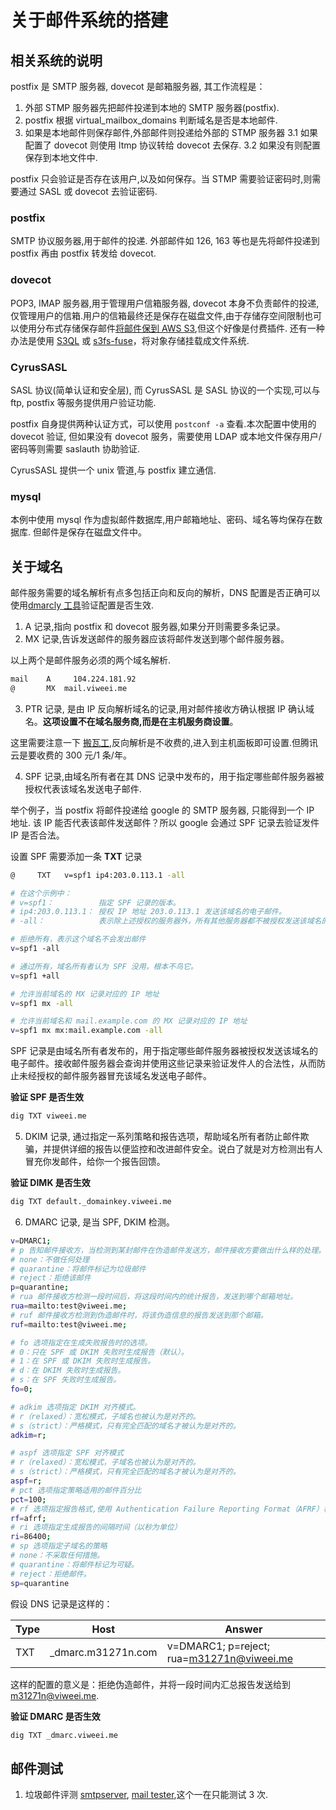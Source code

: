 # 关于邮件系统的搭建

## 相关系统的说明

postfix 是 SMTP 服务器, dovecot 是邮箱服务器, 其工作流程是：

1. 外部 STMP 服务器先把邮件投递到本地的 SMTP 服务器(postfix).
2. postfix 根据 virtual_mailbox_domains 判断域名是否是本地邮件.
3. 如果是本地邮件则保存邮件,外部邮件则投递给外部的 STMP 服务器
   3.1 如果配置了 dovecot 则使用 ltmp 协议转给 dovecot 去保存.
   3.2 如果没有则配置保存到本地文件中.

postfix 只会验证是否存在该用户,以及如何保存。当 STMP 需要验证密码时,则需要通过 SASL 或 dovecot 去验证密码.

### postfix

SMTP 协议服务器,用于邮件的投递. 外部邮件如 126, 163 等也是先将邮件投递到 postfix 再由 postfix 转发给 dovecot.

### dovecot

POP3, IMAP 服务器,用于管理用户信箱服务器, dovecot 本身不负责邮件的投递,仅管理用户的信箱.用户的信箱最终还是保存在磁盘文件,由于存储存空间限制也可以使用分布式存储保存邮件[将邮件保到 AWS S3](https://doc.dovecot.org/2.3/configuration_manual/mail_location/obox/s3/),但这个好像是付费插件. 还有一种办法是使用 [S3QL](https://github.com/s3ql/s3ql) 或 [s3fs-fuse](https://github.com/s3fs-fuse/s3fs-fuse)，将对象存储挂载成文件系统.

### CyrusSASL

SASL 协议(简单认证和安全层), 而 CyrusSASL 是 SASL 协议的一个实现,可以与 ftp, postfix 等服务提供用户验证功能.

postfix 自身提供两种认证方式，可以使用 `postconf -a` 查看.本次配置中使用的 dovecot 验证, 但如果没有 dovecot 服务，需要使用 LDAP 或本地文件保存用户/密码等则需要 saslauth 协助验证.

CyrusSASL 提供一个 unix 管道,与 postfix 建立通信.

### mysql

本例中使用 mysql 作为虚拟邮件数据库,用户邮箱地址、密码、域名等均保存在数据库. 但邮件是保存在磁盘文件中。

## 关于域名

邮件服务需要的域名解析有点多包括正向和反向的解析，DNS 配置是否正确可以使用[dmarcly 工具](https://dmarcly.com/tools/)验证配置是否生效.

1. A 记录,指向 postfix 和 dovecot 服务器,如果分开则需要多条记录。
2. MX 记录,告诉发送邮件的服务器应该将邮件发送到哪个邮件服务器。

以上两个是邮件服务必须的两个域名解析.

```sh
mail	A	  104.224.181.92
@	    MX	mail.viweei.me
```

3. PTR 记录, 是由 IP 反向解析域名的记录,用对邮件接收方确认根据 IP 确认域名。**这项设置不在域名服务商,而是在主机服务商设置**。

这里需要注意一下 [搬瓦工](https://bandwagonhost.com/),反向解析是不收费的,进入到主机面板即可设置.但腾讯云是要收费的 300 元/1 条/年。

4. SPF 记录,由域名所有者在其 DNS 记录中发布的，用于指定哪些邮件服务器被授权代表该域名发送电子邮件.

举个例子，当 postfix 将邮件投递给 google 的 SMTP 服务器, 只能得到一个 IP 地址. 该 IP 能否代表该邮件发送邮件？所以 google 会通过 SPF 记录去验证发件 IP 是否合法。

设置 SPF 需要添加一条 **TXT** 记录

```sh
@     TXT	v=spf1 ip4:203.0.113.1 -all

# 在这个示例中：
# v=spf1：          指定 SPF 记录的版本。
# ip4:203.0.113.1： 授权 IP 地址 203.0.113.1 发送该域名的电子邮件。
# -all：            表示除上述授权的服务器外，所有其他服务器都不被授权发送该域名的电子邮件。

# 拒绝所有，表示这个域名不会发出邮件
v=spf1 -all

# 通过所有，域名所有者认为 SPF 没用，根本不鸟它。
v=spf1 +all

# 允许当前域名的 MX 记录对应的 IP 地址
v=spf1 mx -all

# 允许当前域名和 mail.example.com 的 MX 记录对应的 IP 地址
v=spf1 mx mx:mail.example.com -all
```

SPF 记录是由域名所有者发布的，用于指定哪些邮件服务器被授权发送该域名的电子邮件。接收邮件服务器会查询并使用这些记录来验证发件人的合法性，从而防止未经授权的邮件服务器冒充该域名发送电子邮件。

**验证 SPF 是否生效**

```sh
dig TXT viweei.me
```

5. DKIM 记录, 通过指定一系列策略和报告选项，帮助域名所有者防止邮件欺骗，并提供详细的报告以便监控和改进邮件安全。说白了就是对方检测出有人冒充你发邮件，给你一个报告回馈。

**验证 DIMK 是否生效**

```sh
dig TXT default._domainkey.viweei.me
```

6. DMARC 记录, 是当 SPF, DKIM 检测。

```sh
v=DMARC1;
# p 告知邮件接收方，当检测到某封邮件在伪造邮件发送方，邮件接收方要做出什么样的处理。处理的方式有：
# none：不做任何处理
# quarantine：将邮件标记为垃圾邮件
# reject：拒绝该邮件
p=quarantine;
# rua 邮件接收方检测一段时间后，将这段时间内的统计报告，发送到哪个邮箱地址。
rua=mailto:test@viweei.me;
# ruf 邮件接收方检测到伪造邮件时，将该伪造信息的报告发送到那个邮箱。
ruf=mailto:test@viweei.me;

# fo 选项指定在生成失败报告时的选项。
# 0：只在 SPF 或 DKIM 失败时生成报告（默认）。
# 1：在 SPF 或 DKIM 失败时生成报告。
# d：在 DKIM 失败时生成报告。
# s：在 SPF 失败时生成报告。
fo=0;

# adkim 选项指定 DKIM 对齐模式。
# r（relaxed）：宽松模式，子域名也被认为是对齐的。
# s（strict）：严格模式，只有完全匹配的域名才被认为是对齐的。
adkim=r;

# aspf 选项指定 SPF 对齐模式
# r（relaxed）：宽松模式，子域名也被认为是对齐的。
# s（strict）：严格模式，只有完全匹配的域名才被认为是对齐的。
aspf=r;
# pct 选项指定策略适用的邮件百分比
pct=100;
# rf 选项指定报告格式,使用 Authentication Failure Reporting Format（AFRF）格式生成报告
rf=afrf;
# ri 选项指定生成报告的间隔时间（以秒为单位）
ri=86400;
# sp 选项指定子域名的策略
# none：不采取任何措施。
# quarantine：将邮件标记为可疑。
# reject：拒绝邮件。
sp=quarantine
```

假设 DNS 记录是这样的：

| Type | Host                | Answer                                    |
| ---- | ------------------- | ----------------------------------------- |
| TXT  | \_dmarc.m31271n.com | v=DMARC1; p=reject; rua=m31271n@viweei.me |

这样的配置的意义是：拒绝伪造邮件，并将一段时间内汇总报告发送给到 m31271n@viweei.me.

**验证 DMARC 是否生效**

```sh
dig TXT _dmarc.viweei.me
```

## 邮件测试

1. 垃圾邮件评测 [smtpserver](https://smtpserver.com/cn/mail-tester), [mail tester](https://www.mail-tester.com/),这个一在只能测试 3 次.

